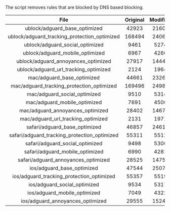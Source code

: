 The script removes rules that are blocked by DNS based blocking.


| File | Original | Modified |
|:----:|:-----:|:-----:|
| ublock/adguard_base_optimized | 42923 | 21606 |
| ublock/adguard_tracking_protection_optimized | 168494 | 24069 |
| ublock/adguard_social_optimized | 9461 | 5274 |
| ublock/adguard_mobile_optimized | 6967 | 4260 |
| ublock/adguard_annoyances_optimized | 27917 | 14444 |
| ublock/adguard_url_tracking_optimized | 2124 | 1964 |
| mac/adguard_base_optimized | 44661 | 23263 |
| mac/adguard_tracking_protection_optimized | 169496 | 24981 |
| mac/adguard_social_optimized | 9510 | 5314 |
| mac/adguard_mobile_optimized | 7691 | 4500 |
| mac/adguard_annoyances_optimized | 28402 | 14679 |
| mac/adguard_url_tracking_optimized | 2131 | 1971 |
| safari/adguard_base_optimized | 46857 | 24613 |
| safari/adguard_tracking_protection_optimized | 55311 | 5512 |
| safari/adguard_social_optimized | 9498 | 5300 |
| safari/adguard_mobile_optimized | 6990 | 4281 |
| safari/adguard_annoyances_optimized | 28525 | 14756 |
| ios/adguard_base_optimized | 47544 | 25073 |
| ios/adguard_tracking_protection_optimized | 55357 | 5519 |
| ios/adguard_social_optimized | 9534 | 5317 |
| ios/adguard_mobile_optimized | 7049 | 4322 |
| ios/adguard_annoyances_optimized | 29555 | 15249 |